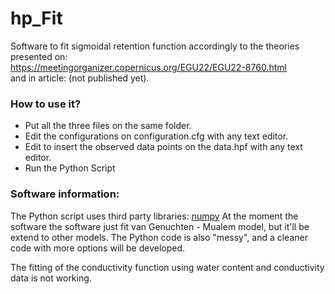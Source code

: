 # hp_Fit
Software to fit sigmoidal retention function accordingly to the theories presented on:<br>
<a href="https://meetingorganizer.copernicus.org/EGU22/EGU22-8760.html">https://meetingorganizer.copernicus.org/EGU22/EGU22-8760.html</a><br>
and in article: (not published yet).

### How to use it?
- Put all the three files on the same folder.
- Edit the configurations on configuration.cfg with any text editor.
- Edit to insert the observed data points on the data.hpf with any text editor.
- Run the Python Script

### Software information:
The Python script uses third party libraries: <a href="https://numpy.org/">numpy</a>
At the moment the software the software just fit van Genuchten - Mualem model, but it'll be extend to other models. The Python code is also "messy", and a cleaner code with more options will be developed.

The fitting of the conductivity function using water content and conductivity data is not working.





